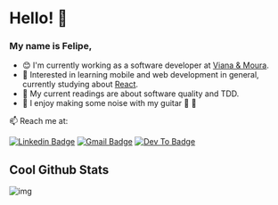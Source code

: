 # Hello! :wave:

### My name is Felipe, 
- :blush: I'm currently working as a software developer at [Viana & Moura](https://www.vianaemoura.com.br).
- 🌱 Interested in learning mobile and web development in general, currently studying about [React](https://reactjs.org/).
- :book: My current readings are about software quality and TDD.
- 🎸 I enjoy making some noise with my guitar 🎵 🎵


📫 Reach me at:

[![Linkedin Badge](https://img.shields.io/badge/LinkedIn-0077B5?style=for-the-badge&logo=linkedin&logoColor=white)](https://www.linkedin.com/in/felipe-escorel/) 
[![Gmail Badge](https://img.shields.io/badge/Gmail-D14836?style=for-the-badge&logo=gmail&logoColor=white)](mailto:felipe.escorel@gmail.com)
[![Dev To Badge](https://img.shields.io/badge/dev.to-0A0A0A?style=for-the-badge&logo=dev.to&logoColor=white)](https://dev.to/fffeiip)


## Cool Github Stats
![img](https://github-profile-trophy.vercel.app/?username=fffeiip&theme=onedark&margin-w=7&hide_border=true)
<!-- <img src='https://github-readme-stats.vercel.app/api?username=fffeiip&theme=dark&hide=contribs&show_icons=true'> -->
<!--
**fffeiip/fffeiip** is a ✨ _special_ ✨ repository because its `README.md` (this file) appears on your GitHub profile.

Here are some ideas to get you started:

- 🔭 I’m currently working on ...
- 🌱 I’m currently learning ...
- 👯 I’m looking to collaborate on ...
- 🤔 I’m looking for help with ...
- 💬 Ask me about ...
- 
- 😄 Pronouns: ...
- ⚡ Fun fact: ...
-->

